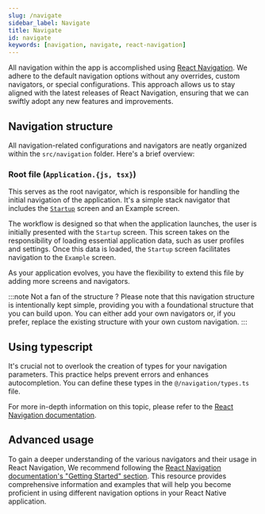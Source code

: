 ```yaml
---
slug: /navigate
sidebar_label: Navigate
title: Navigate
id: navigate
keywords: [navigation, navigate, react-navigation]
---
```


All navigation within the app is accomplished using [React Navigation](https://reactnavigation.org/).
We adhere to the default navigation options without any overrides, custom navigators, or special configurations.
This approach allows us to stay aligned with the latest releases of React Navigation, ensuring that we can swiftly adopt
any new features and improvements.

## Navigation structure

All navigation-related configurations and navigators are neatly organized within the `src/navigation` folder. Here's a brief overview:

### Root file (`Application.{js, tsx}`)

This serves as the root navigator, which is responsible for handling the initial navigation of the application.
It's a simple stack navigator that includes the [`Startup`](/docs/data-fetching#fetching-data-at-startup) screen and an Example screen.

The workflow is designed so that when the application launches, the user is initially presented with the `Startup` screen.
This screen takes on the responsibility of loading essential application data, such as user profiles and settings.
Once this data is loaded, the `Startup` screen facilitates navigation to the `Example` screen.

As your application evolves, you have the flexibility to extend this file by adding more screens and navigators.

:::note Not a fan of the structure ?
Please note that this navigation structure is intentionally kept simple, providing you with a foundational structure that you can build upon.
You can either add your own navigators or, if you prefer, replace the existing structure with your own custom navigation.
:::

## Using typescript

It's crucial not to overlook the creation of types for your navigation parameters. This practice helps prevent errors and enhances autocompletion.
You can define these types in the `@/navigation/types.ts` file.

For more in-depth information on this topic, please refer to the [React Navigation documentation](https://reactnavigation.org/docs/typescript/).

## Advanced usage

To gain a deeper understanding of the various navigators and their usage in React Navigation,
We recommend following the [React Navigation documentation's "Getting Started" section](https://reactnavigation.org/docs/getting-started).
This resource provides comprehensive information and examples that will help you become proficient in using different
navigation options in your React Native application.
